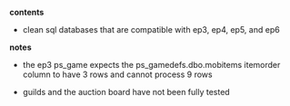 **contents**

* clean sql databases that are compatible with ep3, ep4, ep5, and ep6

**notes**

* the ep3 ps_game expects the ps_gamedefs.dbo.mobitems itemorder column to have 3 rows and cannot process 9 rows

* guilds and the auction board have not been fully tested
